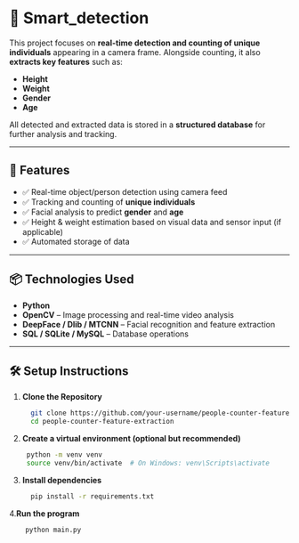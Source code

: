 # 📸 Smart_detection

This project focuses on **real-time detection and counting of unique individuals** appearing in a camera frame. Alongside counting, it also **extracts key features** such as:

- **Height**
- **Weight**
- **Gender**
- **Age**

All detected and extracted data is stored in a **structured database** for further analysis and tracking.

---

## 🚀 Features

- ✅ Real-time object/person detection using camera feed  
- ✅ Tracking and counting of **unique individuals**  
- ✅ Facial analysis to predict **gender** and **age**  
- ✅ Height & weight estimation based on visual data and sensor input (if applicable)  
- ✅ Automated storage of data
---

## 📦 Technologies Used

- **Python**
- **OpenCV** – Image processing and real-time video analysis  
- **DeepFace / Dlib / MTCNN** – Facial recognition and feature extraction  
- **SQL / SQLite / MySQL** – Database operations  

---

## 🛠️ Setup Instructions

1. **Clone the Repository**
   ```bash
     git clone https://github.com/your-username/people-counter-feature-extraction.git
     cd people-counter-feature-extraction
   
2. **Create a virtual environment (optional but recommended)**
   ```bash
    python -m venv venv
    source venv/bin/activate  # On Windows: venv\Scripts\activate
3. **Install dependencies**
   ```bash
     pip install -r requirements.txt
4.**Run the program**
```bash
    python main.py

